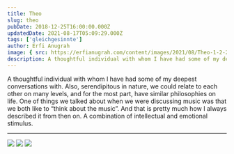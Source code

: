 ```yaml
---
title: Theo
slug: theo
pubDate: 2018-12-25T16:00:00.000Z
updatedDate: 2021-08-17T05:09:29.000Z
tags: ['gleichgesinnte']
author: Erfi Anugrah
image: { src: https://erfianugrah.com/content/images/2021/08/Theo-1-2-2.jpg, alt: theo-1 }
description: A thoughtful individual with whom I have had some of my deepest conversations with. 
---
```


A thoughtful individual with whom I have had some of my deepest conversations with. Also, serendipitous in nature, we could relate to each other on many levels, and for the most part, have similar philosophies on life. One of things we talked about when we were discussing music was that we both like to “think about the music”. And that is pretty much how I always described it from then on. A combination of intellectual and emotional stimulus.

---
![](https://erfianugrah.com/content/images/2021/08/Theo-1-2-2.jpg)
![](https://erfianugrah.com/content/images/2021/08/Theo-1-1.jpg)
![](https://erfianugrah.com/content/images/2021/08/Theo-1-3-2.jpg)
